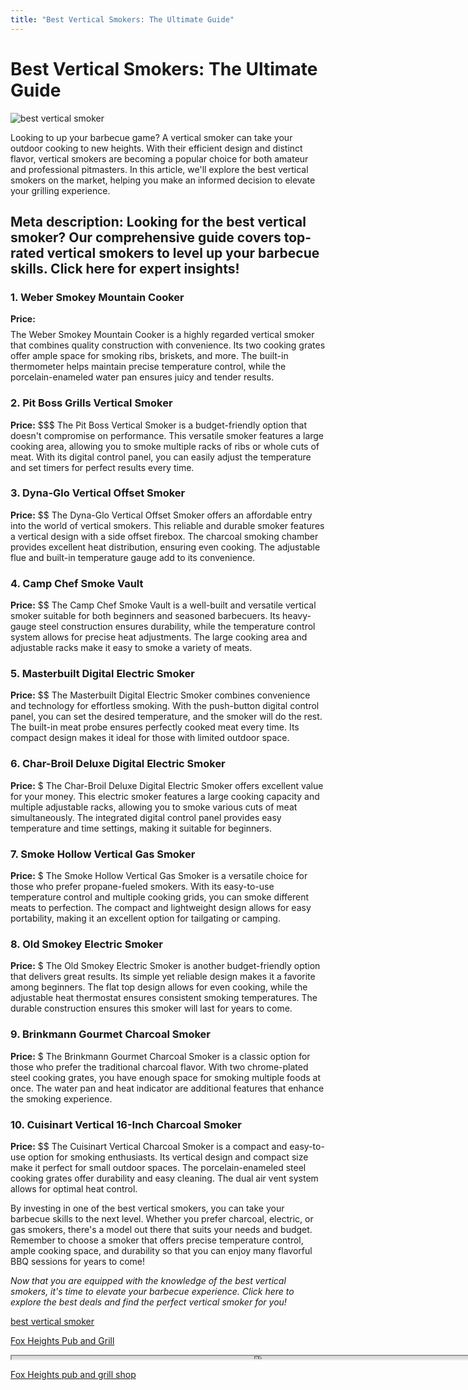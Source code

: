```yaml
---
title: "Best Vertical Smokers: The Ultimate Guide"
---
```

# Best Vertical Smokers: The Ultimate Guide


![best vertical smoker](https://images.unsplash.com/photo-1544735890-a00a690bf27f?ixid=M3w0ODkxMTF8MHwxfHNlYXJjaHwxfHxiZXN0JTIwdmVydGljYWwlMjBzbW9rZXJ8ZW58MHx8fHwxNjkyODAzOTQxfDA&ixlib=rb-4.0.3&w=512&fit=max)

Looking to up your barbecue game? A vertical smoker can take your outdoor cooking to new heights. With their efficient design and distinct flavor, vertical smokers are becoming a popular choice for both amateur and professional pitmasters. In this article, we'll explore the best vertical smokers on the market, helping you make an informed decision to elevate your grilling experience.

## Meta description: Looking for the best vertical smoker? Our comprehensive guide covers top-rated vertical smokers to level up your barbecue skills. Click here for expert insights!

### 1. Weber Smokey Mountain Cooker
**Price:** $$$$
The Weber Smokey Mountain Cooker is a highly regarded vertical smoker that combines quality construction with convenience. Its two cooking grates offer ample space for smoking ribs, briskets, and more. The built-in thermometer helps maintain precise temperature control, while the porcelain-enameled water pan ensures juicy and tender results.

### 2. Pit Boss Grills Vertical Smoker
**Price:** $$$
The Pit Boss Vertical Smoker is a budget-friendly option that doesn't compromise on performance. This versatile smoker features a large cooking area, allowing you to smoke multiple racks of ribs or whole cuts of meat. With its digital control panel, you can easily adjust the temperature and set timers for perfect results every time.

### 3. Dyna-Glo Vertical Offset Smoker
**Price:** $$
The Dyna-Glo Vertical Offset Smoker offers an affordable entry into the world of vertical smokers. This reliable and durable smoker features a vertical design with a side offset firebox. The charcoal smoking chamber provides excellent heat distribution, ensuring even cooking. The adjustable flue and built-in temperature gauge add to its convenience.

### 4. Camp Chef Smoke Vault
**Price:** $$
The Camp Chef Smoke Vault is a well-built and versatile vertical smoker suitable for both beginners and seasoned barbecuers. Its heavy-gauge steel construction ensures durability, while the temperature control system allows for precise heat adjustments. The large cooking area and adjustable racks make it easy to smoke a variety of meats.

### 5. Masterbuilt Digital Electric Smoker
**Price:** $$
The Masterbuilt Digital Electric Smoker combines convenience and technology for effortless smoking. With the push-button digital control panel, you can set the desired temperature, and the smoker will do the rest. The built-in meat probe ensures perfectly cooked meat every time. Its compact design makes it ideal for those with limited outdoor space.

### 6. Char-Broil Deluxe Digital Electric Smoker
**Price:** $
The Char-Broil Deluxe Digital Electric Smoker offers excellent value for your money. This electric smoker features a large cooking capacity and multiple adjustable racks, allowing you to smoke various cuts of meat simultaneously. The integrated digital control panel provides easy temperature and time settings, making it suitable for beginners.

### 7. Smoke Hollow Vertical Gas Smoker
**Price:** $
The Smoke Hollow Vertical Gas Smoker is a versatile choice for those who prefer propane-fueled smokers. With its easy-to-use temperature control and multiple cooking grids, you can smoke different meats to perfection. The compact and lightweight design allows for easy portability, making it an excellent option for tailgating or camping.

### 8. Old Smokey Electric Smoker
**Price:** $
The Old Smokey Electric Smoker is another budget-friendly option that delivers great results. Its simple yet reliable design makes it a favorite among beginners. The flat top design allows for even cooking, while the adjustable heat thermostat ensures consistent smoking temperatures. The durable construction ensures this smoker will last for years to come.

### 9. Brinkmann Gourmet Charcoal Smoker
**Price:** $
The Brinkmann Gourmet Charcoal Smoker is a classic option for those who prefer the traditional charcoal flavor. With two chrome-plated steel cooking grates, you have enough space for smoking multiple foods at once. The water pan and heat indicator are additional features that enhance the smoking experience.

### 10. Cuisinart Vertical 16-Inch Charcoal Smoker
**Price:** $$
The Cuisinart Vertical Charcoal Smoker is a compact and easy-to-use option for smoking enthusiasts. Its vertical design and compact size make it perfect for small outdoor spaces. The porcelain-enameled steel cooking grates offer durability and easy cleaning. The dual air vent system allows for optimal heat control.

By investing in one of the best vertical smokers, you can take your barbecue skills to the next level. Whether you prefer charcoal, electric, or gas smokers, there's a model out there that suits your needs and budget. Remember to choose a smoker that offers precise temperature control, ample cooking space, and durability so that you can enjoy many flavorful BBQ sessions for years to come!

*Now that you are equipped with the knowledge of the best vertical smokers, it's time to elevate your barbecue experience. Click here to explore the best deals and find the perfect vertical smoker for you!*

[best vertical smoker](https://foxheightspubandgrill.com/post/best-vertical-smoker)

[Fox Heights Pub and Grill](https://foxheightspubandgrill.com/tools/sitemap)

<iframe src='https://foxheightspubandgrill.com/post/best-vertical-smoker' width='800' height='5'></iframe>

[Fox Heights pub and grill shop](https://foxheightspubandgrill.com/tools/sitemap)